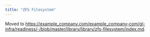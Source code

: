 ```yaml
---
title: "ZFS Filesystem"
---
```


Moved to https://example_company.com/example_company-com/gl-infra/readiness/-/blob/master/library/library/zfs-filesystem/index.md.
